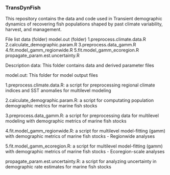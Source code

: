 ### TransDynFish
This repository contains the data and code used in Transient demographic dynamics of recovering fish populations shaped by past climate variability, harvest, and management.

File list
data (folder)
model.out (folder)
1.preprocess.climate.data.R
2.calculate_demographic.param.R
3.preprocess.data_gamm.R
4.fit.model_gamm_regionwide.R 
5.fit.model_gamm_ecoregion.R
propagate_param.est.uncertainty.R

Description
data: This folder contains data and derived parameter files

model.out: This folder for model output files

1.preprocess.climate.data.R: a script for preprocessing regional climate indices and SST anomalies for multilevel modeling

2.calculate_demographic.param.R: a script for computating population demographic metrics for marine fish stocks

3.preprocess.data_gamm.R: a script for preprocessing data for multilevel modeling with demographic metrics of marine fish stocks 

4.fit.model_gamm_regionwide.R: a script for multilevel model-fitting (gamm) with demographic metrics of marine fish stocks - Regionwide analyses

5.fit.model_gamm_ecoregion.R: a script for multilevel model-fitting (gamm) with demographic metrics of marine fish stocks - Ecoregion-scale analyses

propagate_param.est.uncertainty.R: a script for analyzing uncertainty in demographic rate estimates for marine fish stocks

